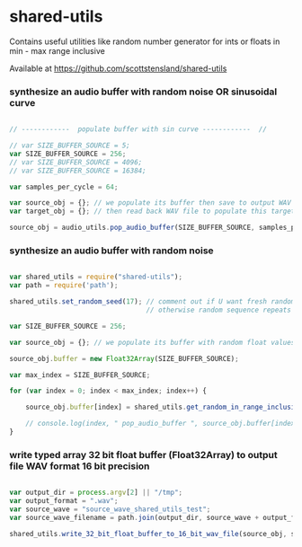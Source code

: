 shared-utils
===========

Contains useful utilities like random number generator for ints or floats in min - max range inclusive


Available at https://github.com/scottstensland/shared-utils




### synthesize an audio buffer with random noise OR sinusoidal curve

```js

// ------------  populate buffer with sin curve ------------  //

// var SIZE_BUFFER_SOURCE = 5;
var SIZE_BUFFER_SOURCE = 256;
// var SIZE_BUFFER_SOURCE = 4096;
// var SIZE_BUFFER_SOURCE = 16384;

var samples_per_cycle = 64;

var source_obj = {}; // we populate its buffer then save to output WAV file 
var target_obj = {}; // then read back WAV file to populate this target buffer then do curve diff to confirm curves match

source_obj = audio_utils.pop_audio_buffer(SIZE_BUFFER_SOURCE, samples_per_cycle);

```


### synthesize an audio buffer with random noise

```js

var shared_utils = require("shared-utils");
var path = require('path');

shared_utils.set_random_seed(17); // comment out if U want fresh random sequence for each run 
                                  // otherwise random sequence repeats across subsequent runs of this script

var SIZE_BUFFER_SOURCE = 256;

var source_obj = {}; // we populate its buffer with random float values then save to output WAV file 

source_obj.buffer = new Float32Array(SIZE_BUFFER_SOURCE);

var max_index = SIZE_BUFFER_SOURCE;

for (var index = 0; index < max_index; index++) {

    source_obj.buffer[index] = shared_utils.get_random_in_range_inclusive_float(-1.0, 1.0);

    // console.log(index, " pop_audio_buffer ", source_obj.buffer[index]);
}

```

### write typed array 32 bit float buffer (Float32Array) to output file WAV format 16 bit precision

```js

var output_dir = process.argv[2] || "/tmp";
var output_format = ".wav";
var source_wave = "source_wave_shared_utils_test";
var source_wave_filename = path.join(output_dir, source_wave + output_format);

shared_utils.write_32_bit_float_buffer_to_16_bit_wav_file(source_obj, source_wave_filename);

```















































